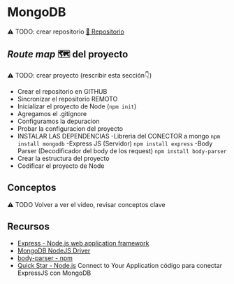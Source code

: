 # MongoDB

⚠ TODO: crear repositorio
[🔗 Repositorio](https://github.com/alcardm/intro-nodejs-mongodb)

## _Route map_ 🗺 del proyecto

⚠ TODO: crear proyecto (rescribir esta sección👇)

- Crear el repositorio en GITHUB
- Sincronizar el repositorio REMOTO
- Inicializar el proyecto de Node (`npm init`)
- Agregamos el .gitignore
- Configuramos la depuracion
- Probar la configuracion del proyecto
- INSTALAR LAS DEPENDENCIAS
  -Libreria del CONECTOR a mongo
  `npm install mongodb`
  -Express JS (Servidor)
  `npm install express`
  -Body Parser (Decodificador del body de los request)
  `npm install body-parser`
- Crear la estructura del proyecto
- Codificar el proyecto de Node

## Conceptos

⚠ TODO Volver a ver el video, revisar conceptos clave

## Recursos

- [Express - Node.js web application framework](https://expressjs.com/)
- [MongoDB NodeJS Driver](https://www.npmjs.com/package/mongodb)
- [body-parser - npm](https://www.npmjs.com/package/body-parser)
- [Quick Star - Node.js](https://www.mongodb.com/docs/drivers/node/current/quick-start/#connect-to-your-application) Connect to Your Application código para conectar ExpressJS con MongoDB
